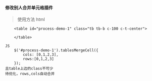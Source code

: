 #### 修改别人合并单元格插件


> 使用方法
    html

        <table id="process-demo-1" class="tb tb-b c-100 c-t-center">
       
        </table>

    JS
        $('#process-demo-1').tablesMergeCell({
            cols: [0,1,2,3],
            rows:[0,1,2,3]
        });
    且table上边的class不可少
    待优化，rows,cols自动合并